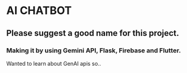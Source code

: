 # AI CHATBOT

## Please suggest a good name for this project. 

### Making it by using Gemini API, Flask, Firebase and Flutter. 

Wanted to learn about GenAI apis so.. 

